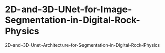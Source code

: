 # 2D-and-3D-UNet-for-Image-Segmentation-in-Digital-Rock-Physics
2D-and-3D-Unet-Architecture-for-Segmentation-in-Digital-Rock-Physics
